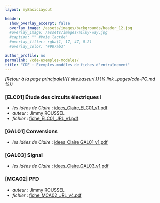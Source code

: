 ```yaml
---
layout: myBasicLayout

header:
  show_overlay_excerpt: false
  overlay_image: /assets/images/backgrounds/header_12.jpg
  #overlay_image: /assets/images/milky-way.jpg
  #caption: "" #Voie lactée"
  #overlay_filter: rgba(1, 17, 47, 0.2)
  #overlay_color: "#907ab3"

author_profile: no
permalink: /cde-exemples-modeles/
title: "CDE : Exemples-modèles de fiches d'entraînement"
---
```


*[Retour à la page principale]({{ site.baseurl }}{% link _pages/cde-PC.md %})*


### [ELC01] Étude des circuits électriques I

- *les idées de Claire* : [idees_Claire_ELC01_v1.pdf](idees_Claire_ELC01_v1.pdf)
- *auteur* : Jimmy ROUSSEL
- *fichier* : [fiche_ELC01_JRL_v1.pdf](fiche_ELC01_JRL_v1.pdf)


### [GAL01] Conversions

- *les idées de Claire* : [idees_Claire_GAL01_v1.pdf](idees_Claire_GAL01_v1.pdf)


### [GAL03] Signal

- *les idées de Claire* : [idees_Claire_GAL03_v1.pdf](idees_Claire_GAL03_v1.pdf)


### [MCA02] PFD

- *auteur* : Jimmy ROUSSEL
- *fichier* : [fiche_MCA02_JRL_v4.pdf](fiche_MCA02_JRL_v4.pdf)

